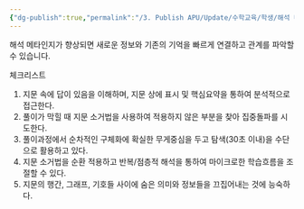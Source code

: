 ```yaml
---
{"dg-publish":true,"permalink":"/3. Publish APU/Update/수학교육/학생/해석 메타인지/","dgPassFrontmatter":true,"noteIcon":"","created":"","updated":""}
---
```


해석 메타인지가 향상되면 새로운 정보와 기존의 기억을 빠르게 연결하고 관계를 파악할 수 있습니다.

체크리스트 

1. 지문 속에 답이 있음을 이해하며, 지문 상에 표시 및 핵심요약을 통하여 분석적으로 접근한다.
2. 풀이가 막힐 때 지문 소거법을 사용하여 적용하지 않은 부분을 찾아 집중돌파를 시도한다.
3. 풀이과정에서 순차적인 구체화에 확실한 무게중심을 두고 탐색(30초 이내)을 수단으로 활용하고 있다.
4. 지문 소거법을 순환 적용하고 반복/점층적 해석을 통하여 마이크로한 학습흐름을 조절할 수 있다.
5. 지문의 행간, 그래프, 기호들 사이에 숨은 의미와 정보들을 끄집어내는 것에 능숙하다.